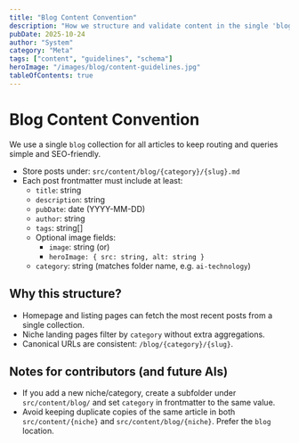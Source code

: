 ```yaml
---
title: "Blog Content Convention"
description: "How we structure and validate content in the single 'blog' collection."
pubDate: 2025-10-24
author: "System"
category: "Meta"
tags: ["content", "guidelines", "schema"]
heroImage: "/images/blog/content-guidelines.jpg"
tableOfContents: true
---
```


# Blog Content Convention

We use a single `blog` collection for all articles to keep routing and queries simple and SEO-friendly.

- Store posts under: `src/content/blog/{category}/{slug}.md`
- Each post frontmatter must include at least:
  - `title`: string
  - `description`: string
  - `pubDate`: date (YYYY-MM-DD)
  - `author`: string
  - `tags`: string[]
  - Optional image fields:
    - `image`: string  (or)
    - `heroImage: { src: string, alt: string }`
  - `category`: string (matches folder name, e.g. `ai-technology`)

## Why this structure?
- Homepage and listing pages can fetch the most recent posts from a single collection.
- Niche landing pages filter by `category` without extra aggregations.
- Canonical URLs are consistent: `/blog/{category}/{slug}`.

## Notes for contributors (and future AIs)
- If you add a new niche/category, create a subfolder under `src/content/blog/` and set `category` in frontmatter to the same value.
- Avoid keeping duplicate copies of the same article in both `src/content/{niche}` and `src/content/blog/{niche}`. Prefer the `blog` location.
